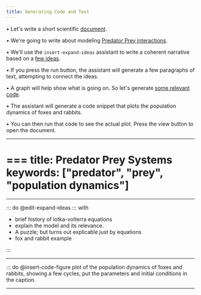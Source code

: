 ```yaml
---
title: Generating Code and Text
---
```


• Let's write a short scientific [document](file:open).

• We're going to write about modeling [Predator Prey interactions](type:0).

• We'll use the ``insert-expand-ideas`` assistant to write a coherent narrative based on a [few ideas](type:1).

• If you press the run button, the assistant will generate a few paragraphs of text, attempting to connect the ideas.

• A graph will help show what is going on. So let's generate [some relevant code](type:2).

• The assistant will generate a code snippet that plots the population dynamics of foxes and rabbits.

• You can then run that code to see the actual plot. Press the view button to open the document.

---
===
title: Predator Prey Systems
keywords: ["predator", "prey", "population dynamics"]
===

---

::: do @edit-expand-ideas
::: with

- brief history of lotka-volterra equations
- explain the model and its relevance.
- A puzzle; but turns out explicable just by equations
- fox and rabbit example

:::

---

::: do @insert-code-figure plot of the population dynamics of foxes and rabbits, showing a few cycles, put the parameters and initial conditions in the caption.

---

